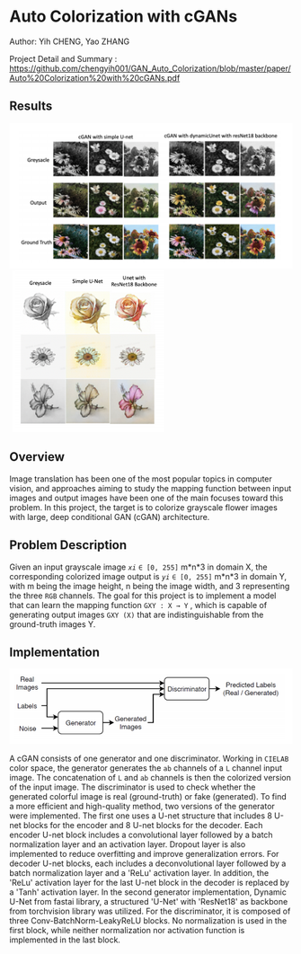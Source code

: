 # Auto Colorization with cGANs
Author: Yih CHENG, Yao ZHANG

Project Detail and Summary : https://github.com/chengyih001/GAN_Auto_Colorization/blob/master/paper/Auto%20Colorization%20with%20cGANs.pdf

## Results

<p float="left">
  <img src="./images/cGAN_output.png" width="560" />
  <img width="1">
  <img src="./images/cGAN_sketch_output.png" width="270" />
</p>


## Overview
Image translation has been one of the most popular topics in computer vision, and approaches aiming to study the mapping function between input images and output images have been one of the main focuses toward this problem. In this project, the target is to colorize grayscale flower images with large, deep conditional GAN (cGAN) architecture. 

## Problem Description
Given an input grayscale image _`xi`_ `∈ [0, 255]` m\*n\*3 in domain X, the corresponding colorized image output is _`yi`_ `∈ [0, 255]` m\*n\*3 in domain Y, with m being the image height, n being the image width, and 3 representing the three `RGB` channels. The goal for this project is to implement a model that can learn the mapping function `GXY : X → Y` , which is capable of generating output images `GXY (X)` that are indistinguishable from the ground-truth images Y.

## Implementation

![](https://github.com/chengyih001/GAN_Auto_Colorization/blob/master/images/cGAN_structure.png?raw=true)

A cGAN consists of one generator and one discriminator. Working in `CIELAB` color space, the generator generates the `ab` channels of a `L` channel input image. The concatenation of `L` and `ab` channels is then the colorized version of the input image. The discriminator is used to check whether the generated colorful image is real (ground-truth) or fake (generated). To find a more efficient and high-quality method, two versions of the generator were implemented. The first one uses a U-net structure that includes 8 U-net blocks for the encoder and 8 U-net blocks for the decoder. Each encoder U-net block includes a convolutional layer followed by a batch normalization layer and an activation layer. Dropout layer is also implemented to reduce overfitting and improve generalization errors. For decoder U-net blocks, each includes a deconvolutional layer followed by a batch normalization layer and a 'ReLu' activation layer. In addition, the 'ReLu' activation layer for the last U-net block in the decoder is replaced by a 'Tanh' activation layer. In the second generator implementation, Dynamic U-Net from fastai library, a structured 'U-Net' with 'ResNet18' as backbone from torchvision library was utilized. For the discriminator, it is composed of three Conv-BatchNorm-LeakyReLU blocks. No normalization is used in the first block, while neither normalization nor activation function is implemented in the last block.

